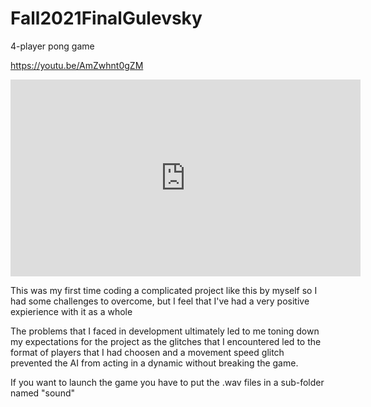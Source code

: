 # Fall2021FinalGulevsky
4-player pong game

https://youtu.be/AmZwhnt0gZM

<iframe width="560" height="315" src="https://www.youtube.com/embed/AmZwhnt0gZM" title="YouTube video player" frameborder="0" allow="accelerometer; autoplay; clipboard-write; encrypted-media; gyroscope; picture-in-picture" allowfullscreen></iframe>


This was my first time coding a complicated project like this by myself so I had some challenges to overcome, but I feel that I've had a very positive expierience with it as a whole

The problems that I faced in development ultimately led to me toning down my expectations for the project as the glitches that I encountered led to the format of players that I had choosen and a movement speed glitch prevented the AI from acting in a dynamic without breaking the game.


If you want to launch the game you have to put the .wav files in a sub-folder named "sound"
